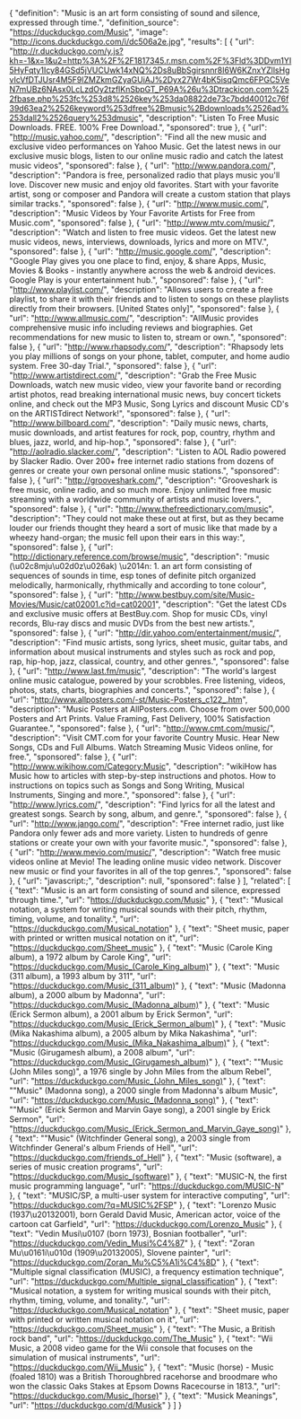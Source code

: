 {
  "definition": "Music is an art form consisting of sound and silence, expressed through time.",
  "definition_source": "https://duckduckgo.com/Music",
  "image": "http://icons.duckduckgo.com/i/dc506a2e.jpg",
  "results": [
    {
      "url": "http://r.duckduckgo.com/y.js?kh=-1&x=1&u2=http%3A%2F%2F1817345.r.msn.com%2F%3Fld%3DDvm1YI5HyFqty1Icy84GSd5jVUCUwk14xNQ%2Ds8uBbSgirsnnr8I6W6KZnxYZllsHgvIcVfDTJUsr4M5F9lZMZkmGZyaGUiAJ%2Dyx27Wr4bK5isqQmc6FPGC5VeN7mUBz6NAsx0LcLzdOy2tzflKnSbpGT_P69A%26u%3Dtrackicon.com%252fbase.php%253fc%253d8%2526key%253da08822de73c7bdd40012c76f39d63ea2%2526keyword%253dfree%2Bmusic%2Bdownloads%2526ad%253dall2%2526query%253dmusic",
      "description": "Listen To Free Music Downloads. FREE. 100% Free Download.",
      "sponsored": true
    },
    {
      "url": "http://music.yahoo.com/",
      "description": "Find all the new music and exclusive video performances on Yahoo Music. Get the latest news in our exclusive music blogs, listen to our online music radio and catch the latest music videos",
      "sponsored": false
    },
    {
      "url": "http://www.pandora.com/",
      "description": "Pandora is free, personalized radio that plays music you'll love. Discover new music and enjoy old favorites. Start with your favorite artist, song or composer and Pandora will create a custom station that plays similar tracks.",
      "sponsored": false
    },
    {
      "url": "http://www.music.com/",
      "description": "Music Videos by Your Favorite Artists for Free from Music.com",
      "sponsored": false
    },
    {
      "url": "http://www.mtv.com/music/",
      "description": "Watch and listen to free music videos. Get the latest new music videos, news, interviews, downloads, lyrics and more on MTV.",
      "sponsored": false
    },
    {
      "url": "http://music.google.com/",
      "description": "Google Play gives you one place to find, enjoy, & share Apps, Music, Movies & Books - instantly anywhere across the web & android devices. Google Play is your entertainment hub.",
      "sponsored": false
    },
    {
      "url": "http://www.playlist.com/",
      "description": "Allows users to create a free playlist, to share it with their friends and to listen to songs on these playlists directly from their browsers. [United States only]",
      "sponsored": false
    },
    {
      "url": "http://www.allmusic.com/",
      "description": "AllMusic provides comprehensive music info including reviews and biographies. Get recommendations for new music to listen to, stream or own.",
      "sponsored": false
    },
    {
      "url": "http://www.rhapsody.com/",
      "description": "Rhapsody lets you play millions of songs on your phone, tablet, computer, and home audio system. Free 30-day Trial.",
      "sponsored": false
    },
    {
      "url": "http://www.artistdirect.com/",
      "description": "Grab the Free Music Downloads, watch new music video, view your favorite band or recording artist photos, read breaking international music news, buy concert tickets online, and check out the MP3 Music, Song Lyrics and discount Music CD's on the ARTISTdirect Network!",
      "sponsored": false
    },
    {
      "url": "http://www.billboard.com/",
      "description": "Daily music news, charts, music downloads, and artist features for rock, pop, country, rhythm and blues, jazz, world, and hip-hop.",
      "sponsored": false
    },
    {
      "url": "http://aolradio.slacker.com/",
      "description": "Listen to AOL Radio powered by Slacker Radio. Over 200+ free internet radio stations from dozens of genres or create your own personal online music stations.",
      "sponsored": false
    },
    {
      "url": "http://grooveshark.com/",
      "description": "Grooveshark is free music, online radio, and so much more. Enjoy unlimited free music streaming with a worldwide community of artists and music lovers.",
      "sponsored": false
    },
    {
      "url": "http://www.thefreedictionary.com/music",
      "description": "They could not make these out at first, but as they became louder our friends thought they heard a sort of music like that made by a wheezy hand-organ; the music fell upon their ears in this way:",
      "sponsored": false
    },
    {
      "url": "http://dictionary.reference.com/browse/music",
      "description": "music (\u02c8mju\u02d0z\u026ak) \u2014n: 1. an art form consisting of sequences of sounds in time, esp tones of definite pitch organized melodically, harmonically, rhythmically and according to tone colour",
      "sponsored": false
    },
    {
      "url": "http://www.bestbuy.com/site/Music-Movies/Music/cat02001.c?id=cat02001",
      "description": "Get the latest CDs and exclusive music offers at BestBuy.com. Shop for music CDs, vinyl records, Blu-ray discs and music DVDs from the best new artists.",
      "sponsored": false
    },
    {
      "url": "http://dir.yahoo.com/entertainment/music/",
      "description": "Find music artists, song lyrics, sheet music, guitar tabs, and information about musical instruments and styles such as rock and pop, rap, hip-hop, jazz, classical, country, and other genres.",
      "sponsored": false
    },
    {
      "url": "http://www.last.fm/music",
      "description": "The world's largest online music catalogue, powered by your scrobbles. Free listening, videos, photos, stats, charts, biographies and concerts.",
      "sponsored": false
    },
    {
      "url": "http://www.allposters.com/-st/Music-Posters_c122_.htm",
      "description": "Music Posters at AllPosters.com. Choose from over 500,000 Posters and Art Prints. Value Framing, Fast Delivery, 100% Satisfaction Guarantee.",
      "sponsored": false
    },
    {
      "url": "http://www.cmt.com/music/",
      "description": "Visit CMT.com for your favorite Country Music. Hear New Songs, CDs and Full Albums. Watch Streaming Music Videos online, for free.",
      "sponsored": false
    },
    {
      "url": "http://www.wikihow.com/Category:Music",
      "description": "wikiHow has Music how to articles with step-by-step instructions and photos. How to instructions on topics such as Songs and Song Writing, Musical Instruments, Singing and more.",
      "sponsored": false
    },
    {
      "url": "http://www.lyrics.com/",
      "description": "Find lyrics for all the latest and greatest songs. Search by song, album, and genre.",
      "sponsored": false
    },
    {
      "url": "http://www.jango.com/",
      "description": "Free internet radio, just like Pandora only fewer ads and more variety. Listen to hundreds of genre stations or create your own with your favorite music.",
      "sponsored": false
    },
    {
      "url": "http://www.mevio.com/music/",
      "description": "Watch free music videos online at Mevio! The leading online music video network. Discover new music or find your favorites in all of the top genres.",
      "sponsored": false
    },
    {
      "url": "javascript:;",
      "description": null,
      "sponsored": false
    }
  ],
  "related": [
    {
      "text": "Music is an art form consisting of sound and silence, expressed through time.",
      "url": "https://duckduckgo.com/Music"
    },
    {
      "text": "Musical notation, a system for writing musical sounds with their pitch, rhythm, timing, volume, and tonality.",
      "url": "https://duckduckgo.com/Musical_notation"
    },
    {
      "text": "Sheet music, paper with printed or written musical notation on it",
      "url": "https://duckduckgo.com/Sheet_music"
    },
    {
      "text": "Music (Carole King album), a 1972 album by Carole King",
      "url": "https://duckduckgo.com/Music_(Carole_King_album)"
    },
    {
      "text": "Music (311 album), a 1993 album by 311",
      "url": "https://duckduckgo.com/Music_(311_album)"
    },
    {
      "text": "Music (Madonna album), a 2000 album by Madonna",
      "url": "https://duckduckgo.com/Music_(Madonna_album)"
    },
    {
      "text": "Music (Erick Sermon album), a 2001 album by Erick Sermon",
      "url": "https://duckduckgo.com/Music_(Erick_Sermon_album)"
    },
    {
      "text": "Music (Mika Nakashima album), a 2005 album by Mika Nakashima",
      "url": "https://duckduckgo.com/Music_(Mika_Nakashima_album)"
    },
    {
      "text": "Music (Girugamesh album), a 2008 album",
      "url": "https://duckduckgo.com/Music_(Girugamesh_album)"
    },
    {
      "text": "\"Music (John Miles song)\", a 1976 single by John Miles from the album Rebel",
      "url": "https://duckduckgo.com/Music_(John_Miles_song)"
    },
    {
      "text": "\"Music\" (Madonna song), a 2000 single from Madonna's album Music",
      "url": "https://duckduckgo.com/Music_(Madonna_song)"
    },
    {
      "text": "\"Music\" (Erick Sermon and Marvin Gaye song), a 2001 single by Erick Sermon",
      "url": "https://duckduckgo.com/Music_(Erick_Sermon_and_Marvin_Gaye_song)"
    },
    {
      "text": "\"Music\" (Witchfinder General song), a 2003 single from Witchfinder General's album Friends of Hell",
      "url": "https://duckduckgo.com/friends_of_Hell"
    },
    {
      "text": "Music (software), a series of music creation programs",
      "url": "https://duckduckgo.com/Music_(software)"
    },
    {
      "text": "MUSIC-N, the first music programming language",
      "url": "https://duckduckgo.com/MUSIC-N"
    },
    {
      "text": "MUSIC/SP, a multi-user system for interactive computing",
      "url": "https://duckduckgo.com/?q=MUSIC%2FSP"
    },
    {
      "text": "Lorenzo Music (1937\u20132001), born Gerald David Music, American actor, voice of the cartoon cat Garfield",
      "url": "https://duckduckgo.com/Lorenzo_Music"
    },
    {
      "text": "Vedin Musi\u0107 (born 1973), Bosnian footballer",
      "url": "https://duckduckgo.com/Vedin_Musi%C4%87"
    },
    {
      "text": "Zoran Mu\u0161i\u010d (1909\u20132005), Slovene painter",
      "url": "https://duckduckgo.com/Zoran_Mu%C5%A1i%C4%8D"
    },
    {
      "text": "Multiple signal classification (MUSIC), a frequency estimation technique",
      "url": "https://duckduckgo.com/Multiple_signal_classification"
    },
    {
      "text": "Musical notation, a system for writing musical sounds with their pitch, rhythm, timing, volume, and tonality.",
      "url": "https://duckduckgo.com/Musical_notation"
    },
    {
      "text": "Sheet music, paper with printed or written musical notation on it",
      "url": "https://duckduckgo.com/Sheet_music"
    },
    {
      "text": "The Music, a British rock band",
      "url": "https://duckduckgo.com/The_Music"
    },
    {
      "text": "Wii Music, a 2008 video game for the Wii console that focuses on the simulation of musical instruments",
      "url": "https://duckduckgo.com/Wii_Music"
    },
    {
      "text": "Music (horse) - Music (foaled 1810) was a British Thoroughbred racehorse and broodmare who won the classic Oaks Stakes at Epsom Downs Racecourse in 1813.",
      "url": "https://duckduckgo.com/Music_(horse)"
    },
    {
      "text": "Musick Meanings",
      "url": "https://duckduckgo.com/d/Musick"
    }
  ]
}